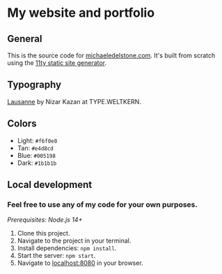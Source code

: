 # My website and portfolio

## General

This is the source code for [michaeledelstone.com](https://michaeledelstone.com). It's built from scratch using the [11ty static site generator](https://www.11ty.dev).

## Typography

[Lausanne](https://www.weltkern.com/shop/detail-typeface/lausanne) by Nizar Kazan at TYPE.WELTKERN.

## Colors

- Light: `#f6f0e8`
- Tan: `#e4d8cd`
- Blue: `#005198`
- Dark: `#1b1b1b`

## Local development

### Feel free to use any of my code for your own purposes.

*Prerequisites: Node.js 14+*

1. Clone this project.
1. Navigate to the project in your terminal.
1. Install dependencies: `npm install`.
1. Start the server: `npm start`.
1. Navigate to [localhost:8080](http://localhost:8080/) in your browser.